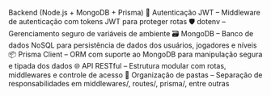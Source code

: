 Backend (Node.js + MongoDB + Prisma)
🔐 Autenticação JWT – Middleware de autenticação com tokens JWT para proteger rotas
🛡️ dotenv – Gerenciamento seguro de variáveis de ambiente
🗃️ MongoDB – Banco de dados NoSQL para persistência de dados dos usuários, jogadores e níveis
📦 Prisma Client – ORM com suporte ao MongoDB para manipulação segura e tipada dos dados
🌐 API RESTful – Estrutura modular com rotas, middlewares e controle de acesso
📁 Organização de pastas – Separação de responsabilidades em middlewares/, routes/, prisma/, entre outras
